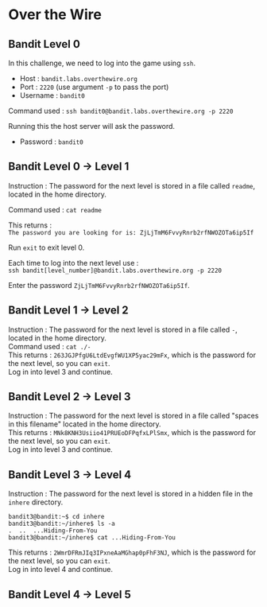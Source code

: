 # Over the Wire

## Bandit Level 0

In this challenge, we need to log into the game using `ssh`.
- Host : `bandit.labs.overthewire.org`
- Port : `2220` (use argument `-p` to pass the port)
- Username : `bandit0`

Command used : `ssh bandit0@bandit.labs.overthewire.org -p 2220`

Running this the host server will ask the password.
- Password : `bandit0`

## Bandit Level 0 → Level 1

Instruction : The password for the next level is stored in a file called `readme`, 
located in the home directory.

Command used : `cat readme`

This returns : <br>
`The password you are looking for is: ZjLjTmM6FvvyRnrb2rfNWOZOTa6ip5If`

Run `exit` to exit level 0.

Each time to log into the next level use : <br>
`ssh bandit[level_number]@bandit.labs.overthewire.org -p 2220`

Enter the password `ZjLjTmM6FvvyRnrb2rfNWOZOTa6ip5If`.

## Bandit Level 1 → Level 2

Instruction : The password for the next level is stored in a file called `-`, 
located in the home directory.
<br>
Command used : `cat ./-`
<br>
This returns : `263JGJPfgU6LtdEvgfWU1XP5yac29mFx`,
which is the password for the next level, so you can `exit`.
<br>
Log in into level 3 and continue.

## Bandit Level 2 → Level 3

Instruction : The password for the next level is stored in a file called "spaces in this filename" 
located in the home directory.
<br>
This returns : `MNk8KNH3Usiio41PRUEoDFPqfxLPlSmx`, 
which is the password for the next level, so you can `exit`.
<br>
Log in into level 3 and continue.

## Bandit Level 3 → Level 4

Instruction : The password for the next level is stored in a hidden file in the `inhere` directory.

```
bandit3@bandit:~$ cd inhere
bandit3@bandit:~/inhere$ ls -a
.  ..  ...Hiding-From-You
bandit3@bandit:~/inhere$ cat ...Hiding-From-You
```

This returns : `2WmrDFRmJIq3IPxneAaMGhap0pFhF3NJ`,
which is the password for the next level, so you can `exit`.
<br>
Log in into level 4 and continue.

## Bandit Level 4 → Level 5

